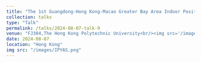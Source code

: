 ```yaml
---
title: "The 1st Guangdong-Hong Kong-Macao Greater Bay Area Indoor Positioning Youth Academic Seminar"
collection: talks
type: "Talk"
permalink: /talks/2024-08-07-talk-9
venue: "FJ304,The Hong Kong Polytechnic University<br/><img src='/images/IPYAS.png'>"
date: 2024-08-07
location: "Hong Kong"
img src: "/images/IPYAS.png"
---
```



